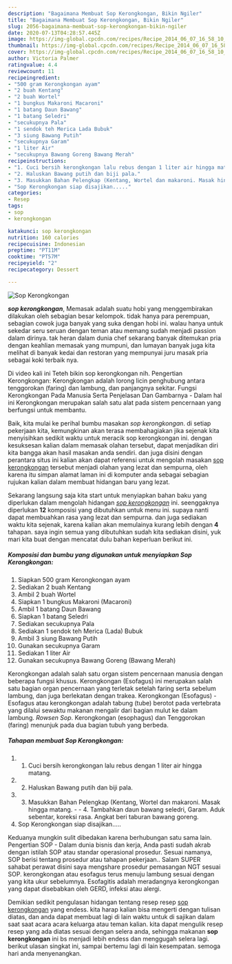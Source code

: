 ```yaml
---
description: "Bagaimana Membuat Sop Kerongkongan, Bikin Ngiler"
title: "Bagaimana Membuat Sop Kerongkongan, Bikin Ngiler"
slug: 2056-bagaimana-membuat-sop-kerongkongan-bikin-ngiler
date: 2020-07-13T04:28:57.445Z
image: https://img-global.cpcdn.com/recipes/Recipe_2014_06_07_16_58_10_161_d4a6df_original_20140503_103035/751x532cq70/sop-kerongkongan-foto-resep-utama.jpg
thumbnail: https://img-global.cpcdn.com/recipes/Recipe_2014_06_07_16_58_10_161_d4a6df_original_20140503_103035/751x532cq70/sop-kerongkongan-foto-resep-utama.jpg
cover: https://img-global.cpcdn.com/recipes/Recipe_2014_06_07_16_58_10_161_d4a6df_original_20140503_103035/751x532cq70/sop-kerongkongan-foto-resep-utama.jpg
author: Victoria Palmer
ratingvalue: 4.4
reviewcount: 11
recipeingredient:
- "500 gram Kerongkongan ayam"
- "2 buah Kentang"
- "2 buah Wortel"
- "1 bungkus Makaroni Macaroni"
- "1 batang Daun Bawang"
- "1 batang Seledri"
- "secukupnya Pala"
- "1 sendok teh Merica Lada Bubuk"
- "3 siung Bawang Putih"
- "secukupnya Garam"
- "1 liter Air"
- "secukupnya Bawang Goreng Bawang Merah"
recipeinstructions:
- "1. Cuci bersih kerongkongan lalu rebus dengan 1 liter air hingga matang."
- "2. Haluskan Bawang putih dan biji pala."
- "3. Masukkan Bahan Pelengkap (Kentang, Wortel dan makaroni. Masak hingga matang.  4. Tambahkan daun bawang seledri, Garam. Aduk sebentar, koreksi rasa. Angkat beri taburan bawang goreng."
- "Sop Kerongkongan siap disajikan....."
categories:
- Resep
tags:
- sop
- kerongkongan

katakunci: sop kerongkongan 
nutrition: 160 calories
recipecuisine: Indonesian
preptime: "PT11M"
cooktime: "PT57M"
recipeyield: "2"
recipecategory: Dessert

---
```



![Sop Kerongkongan](https://img-global.cpcdn.com/recipes/Recipe_2014_06_07_16_58_10_161_d4a6df_original_20140503_103035/751x532cq70/sop-kerongkongan-foto-resep-utama.jpg)

<b><i>sop kerongkongan</i></b>, Memasak adalah suatu hobi yang menggembirakan dilakukan oleh sebagian besar kelompok. tidak hanya para perempuan, sebagian cowok juga banyak yang suka dengan hobi ini. walau hanya untuk sekedar seru seruan dengan teman atau memang sudah menjadi passion dalam dirinya. tak heran dalam dunia chef sekarang banyak ditemukan pria dengan keahlian memasak yang mumpuni, dan lumayan banyak juga kita melihat di banyak kedai dan restoran yang mempunyai juru masak pria sebagai koki terbaik nya.

Di video kali ini Teteh bikin sop kerongkongan nih. Pengertian Kerongkongan: Kerongkongan adalah lorong licin penghubung antara tenggorokan (faring) dan lambung, dan panjangnya sekitar. Fungsi Kerongkongan Pada Manusia Serta Penjelasan Dan Gambarnya - Dalam hal ini Kerongkongan merupakan salah satu alat pada sistem pencernaan yang berfungsi untuk membantu.

Baik, kita mulai ke perihal bumbu masakan <i>sop kerongkongan</i>. di setiap pekerjaan kita, kemungkinan akan terasa membahagiakan jika sejenak kita menyisihkan sedikit waktu untuk meracik sop kerongkongan ini. dengan kesuksesan kalian dalam memasak olahan tersebut, dapat menjadikan diri kita bangga akan hasil masakan anda sendiri. dan juga disini dengan perantara situs ini kalian akan dapat referensi untuk mengolah masakan <u>sop kerongkongan</u> tersebut menjadi olahan yang lezat dan sempurna, oleh karena itu simpan alamat laman ini di komputer anda sebagai sebagian rujukan kalian dalam membuat hidangan baru yang lezat.


Sekarang langsung saja kita start untuk menyiapkan bahan baku yang diperlukan dalam mengolah hidangan <u><i>sop kerongkongan</i></u> ini. seenggaknya diperlukan <b>12</b> komposisi yang dibutuhkan untuk menu ini. supaya nanti dapat membuahkan rasa yang lezat dan sempurna. dan juga sediakan waktu kita sejenak, karena kalian akan memulainya kurang lebih dengan <b>4</b> tahapan. saya ingin semua yang dibutuhkan sudah kita sediakan disini, yuk mari kita buat dengan mencatat dulu bahan keperluan berikut ini.

<!--inarticleads1-->

##### Komposisi dan bumbu yang digunakan untuk menyiapkan Sop Kerongkongan:

1. Siapkan 500 gram Kerongkongan ayam
1. Sediakan 2 buah Kentang
1. Ambil 2 buah Wortel
1. Siapkan 1 bungkus Makaroni (Macaroni)
1. Ambil 1 batang Daun Bawang
1. Siapkan 1 batang Seledri
1. Sediakan secukupnya Pala
1. Sediakan 1 sendok teh Merica (Lada) Bubuk
1. Ambil 3 siung Bawang Putih
1. Gunakan secukupnya Garam
1. Sediakan 1 liter Air
1. Gunakan secukupnya Bawang Goreng (Bawang Merah)


Kerongkongan adalah salah satu organ sistem pencernaan manusia dengan beberapa fungsi khusus. Kerongkongan (Esofagus) ini merupakan salah satu bagian organ pencernaan yang terletak setelah faring serta sebelum lambung, dan juga berlekatan dengan trakea. Kerongkongan (Esofagus) - Esofagus atau kerongkongan adalah tabung (tube) berotot pada vertebrata yang dilalui sewaktu makanan mengalir dari bagian mulut ke dalam lambung. _Rowsen Sop_. Kerongkongan (esophagus) dan Tenggorokan (faring) menunjuk pada dua bagian tubuh yang berbeda. 

<!--inarticleads2-->

##### Tahapan membuat Sop Kerongkongan:

1. 1. Cuci bersih kerongkongan lalu rebus dengan 1 liter air hingga matang.
1. 2. Haluskan Bawang putih dan biji pala.
1. 3. Masukkan Bahan Pelengkap (Kentang, Wortel dan makaroni. Masak hingga matang. -  - 4. Tambahkan daun bawang seledri, Garam. Aduk sebentar, koreksi rasa. Angkat beri taburan bawang goreng.
1. Sop Kerongkongan siap disajikan.....


Keduanya mungkin sulit dibedakan karena berhubungan satu sama lain. Pengertian SOP - Dalam dunia bisnis dan kerja, Anda pasti sudah akrab dengan istilah SOP atau standar operasional prosedur. Sesuai namanya, SOP berisi tentang prosedur atau tahapan pekerjaan.. Salam SUPER sahabat perawat disini saya mengshare prosedur pemasangan NGT sesuai SOP. kerongkongan atau esofagus terus menuju lambung sesuai dengan yang kita ukur sebelumnya. Esofagitis adalah meradangnya kerongkongan yang dapat disebabkan oleh GERD, infeksi atau alergi. 

Demikian sedikit pengulasan hidangan tentang resep resep <u>sop kerongkongan</u> yang endess. kita harap kalian bisa mengerti dengan tulisan diatas, dan anda dapat membuat lagi di lain waktu untuk di sajikan dalam saat saat acara acara keluarga atau teman kalian. kita dapat mengulik resep resep yang ada diatas sesuai dengan selera anda, sehingga makanan <b>sop kerongkongan</b> ini bs menjadi lebih endess dan menggugah selera lagi. berikut ulasan singkat ini, sampai bertemu lagi di lain kesempatan. semoga hari anda menyenangkan.
